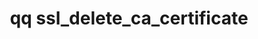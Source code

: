 ---
category: ssl
command: ssl_delete_ca_certificate
optional_options: []
permalink: /qq-cli-command-guide/ssl/ssl_delete_ca_certificate.html
positional_options: []
sidebar: qq_cli_command_reference_sidebar
summary: This section explains how to use the <code>qq ssl_delete_ca_certificate</code>
  command.
synopsis: Delete SSL CA certificate. This certificate is used to authenticate connections
  to external LDAP servers.
title: qq ssl_delete_ca_certificate
usage: qq ssl_delete_ca_certificate [-h]
zendesk_source: qq CLI Command Guide

---